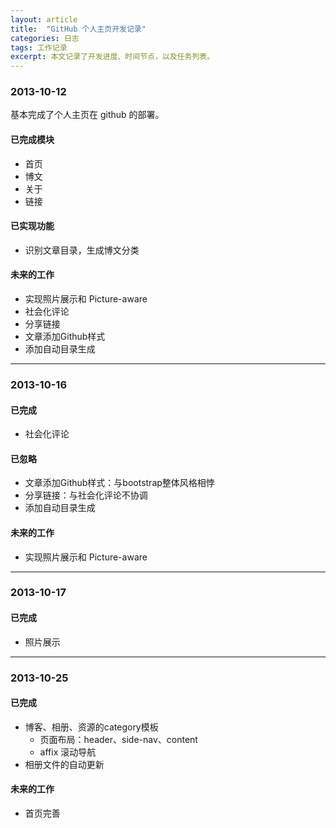 ```yaml
---
layout: article
title:  "GitHub 个人主页开发记录"
categories: 日志
tags: 工作记录
excerpt: 本文记录了开发进度、时间节点，以及任务列表。
---
```


### 2013-10-12

基本完成了个人主页在 github 的部署。

#### 已完成模块

* 首页
* 博文
* 关于
* 链接

#### 已实现功能

* 识别文章目录，生成博文分类

#### 未来的工作

* 实现照片展示和 Picture-aware
* 社会化评论
* 分享链接
* 文章添加Github样式
* 添加自动目录生成

---

### 2013-10-16

#### 已完成

* 社会化评论


#### 已忽略

* 文章添加Github样式：与bootstrap整体风格相悖
* 分享链接：与社会化评论不协调
* 添加自动目录生成

#### 未来的工作

* 实现照片展示和 Picture-aware

---

### 2013-10-17

#### 已完成

* 照片展示

---

### 2013-10-25

#### 已完成

* 博客、相册、资源的category模板
  * 页面布局：header、side-nav、content
  * affix 滚动导航
* 相册文件的自动更新

#### 未来的工作

* 首页完善
